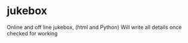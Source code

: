 # jukebox
Online and off line jukebox, (html and Python)
Will write all details once checked for working

